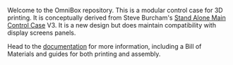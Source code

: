 Welcome to the OmniBox repository. This is a modular control case for 3D printing. It is conceptually derived from Steve Burcham's [Stand Alone Main Control Case](https://www.thingiverse.com/thing:3999751) V3. It is a new design but does maintain compatibility with display screens panels.

Head to the [documentation](https://jon-harper.github.io/OmniBox) for more information, including a Bill of Materials and guides for both printing and assembly.
